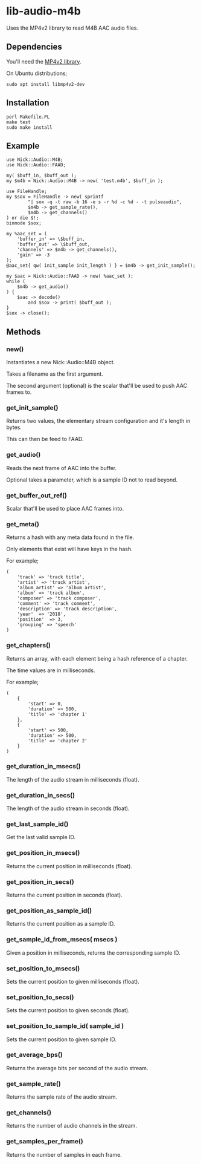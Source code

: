 # lib-audio-m4b

Uses the MP4v2 library to read M4B AAC audio files.

## Dependencies

You'll need the [MP4v2 library](https://code.google.com/archive/p/mp4v2/).

On Ubuntu distributions;

    sudo apt install libmp4v2-dev

## Installation

    perl Makefile.PL
    make test
    sudo make install

## Example

    use Nick::Audio::M4B;
    use Nick::Audio::FAAD;

    my( $buff_in, $buff_out );
    my $m4b = Nick::Audio::M4B -> new( 'test.m4b', $buff_in );

    use FileHandle;
    my $sox = FileHandle -> new( sprintf
            "| sox -q -t raw -b 16 -e s -r %d -c %d - -t pulseaudio",
            $m4b -> get_sample_rate(),
            $m4b -> get_channels()
    ) or die $!;
    binmode $sox;

    my %aac_set = (
        'buffer_in' => \$buff_in,
        'buffer_out' => \$buff_out,
        'channels' => $m4b -> get_channels(),
        'gain' => -3
    );
    @aac_set{ qw( init_sample init_length ) } = $m4b -> get_init_sample();

    my $aac = Nick::Audio::FAAD -> new( %aac_set );
    while (
        $m4b -> get_audio()
    ) {
        $aac -> decode()
            and $sox -> print( $buff_out );
    }
    $sox -> close();

## Methods

### new()

Instantiates a new Nick::Audio::M4B object.

Takes a filename as the first argument.

The second argument (optional) is the scalar that'll be used to push AAC frames to.

### get\_init\_sample()

Returns two values, the elementary stream configuration and it's length in bytes.

This can then be feed to FAAD.

### get\_audio()

Reads the next frame of AAC into the buffer.

Optional takes a parameter, which is a sample ID not to read beyond.

### get\_buffer\_out\_ref()

Scalar that'll be used to place AAC frames into.

### get\_meta()

Returns a hash with any meta data found in the file.

Only elements that exist will have keys in the hash.

For example;

    (
        'track' => 'track title',
        'artist' => 'track artist',
        'album_artist' => 'album artist',
        'album' => 'track album',
        'composer' => 'track composer',
        'comment' => 'track comment',
        'description' => 'track description',
        'year'  => '2018',
        'position'  => 3,
        'grouping' => 'speech'
    )

### get\_chapters()

Returns an array, with each element being a hash reference of a chapter.

The time values are in milliseconds.

For example;

    (
        {
            'start' => 0,
            'duration' => 500,
            'title' => 'chapter 1'
        },
        {
            'start' => 500,
            'duration' => 500,
            'title' => 'chapter 2'
        }
    )

### get\_duration\_in\_msecs()

The length of the audio stream in milliseconds (float).

### get\_duration\_in\_secs()

The length of the audio stream in seconds (float).

### get\_last\_sample\_id()

Get the last valid sample ID.

### get\_position\_in\_msecs()

Returns the current position in milliseconds (float).

### get\_position\_in\_secs()

Returns the current position in seconds (float).

### get\_position\_as\_sample\_id()

Returns the current position as a sample ID.

### get\_sample\_id\_from\_msecs( msecs )

Given a position in milliseconds, returns the corresponding sample ID.

### set\_position\_to\_msecs()

Sets the current position to given milliseconds (float).

### set\_position\_to\_secs()

Sets the current position to given seconds (float).

### set\_position\_to\_sample\_id( sample\_id )

Sets the current position to given sample ID.

### get\_average\_bps()

Returns the average bits per second of the audio stream.

### get\_sample\_rate()

Returns the sample rate of the audio stream.

### get\_channels()

Returns the number of audio channels in the stream.

### get\_samples\_per\_frame()

Returns the number of samples in each frame.
